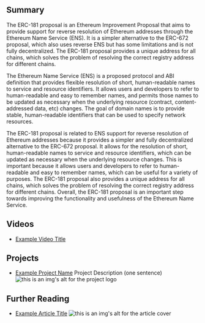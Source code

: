 ## Summary

The ERC-181 proposal is an Ethereum Improvement Proposal that aims to provide support for reverse resolution of Ethereum addresses through the Ethereum Name Service (ENS). It is a simpler alternative to the ERC-672 proposal, which also uses reverse ENS but has some limitations and is not fully decentralized. The ERC-181 proposal provides a unique address for all chains, which solves the problem of resolving the correct registry address for different chains.

The Ethereum Name Service (ENS) is a proposed protocol and ABI definition that provides flexible resolution of short, human-readable names to service and resource identifiers. It allows users and developers to refer to human-readable and easy to remember names, and permits those names to be updated as necessary when the underlying resource (contract, content-addressed data, etc) changes. The goal of domain names is to provide stable, human-readable identifiers that can be used to specify network resources.

The ERC-181 proposal is related to ENS support for reverse resolution of Ethereum addresses because it provides a simpler and fully decentralized alternative to the ERC-672 proposal. It allows for the resolution of short, human-readable names to service and resource identifiers, which can be updated as necessary when the underlying resource changes. This is important because it allows users and developers to refer to human-readable and easy to remember names, which can be useful for a variety of purposes. The ERC-181 proposal also provides a unique address for all chains, which solves the problem of resolving the correct registry address for different chains. Overall, the ERC-181 proposal is an important step towards improving the functionality and usefulness of the Ethereum Name Service.

## Videos

- [Example Video Title](https://www.youtube.com/watch?v=TDGq4aeevgY)

## Projects

- [Example Project Name](https://xxxx.xxx/xxxxx) Project Description (one sentence) ![this is an img's alt for the project logo](https://xxxx.xxx/project-logo.xxx)

## Further Reading

- [Example Article Title](https://xxxx.xxx/xxxxx) ![this is an img's alt for the article cover](https://xxxx.xxx/article-cover.xxx)

